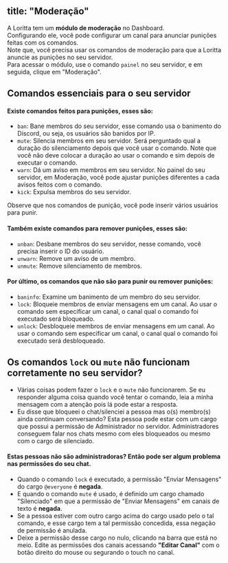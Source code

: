 title: "Moderação"
---
A Loritta tem um **módulo de moderação** no Dashboard.  
Configurando ele, você pode configurar um canal para anunciar punições feitas com os comandos.  
Note que, você precisa usar os comandos de moderação para que a Loritta anuncie as punições no seu servidor.  
Para acessar o módulo, use o comando `painel` no seu servidor, e em seguida, clique em "Moderação".  

## Comandos essenciais para o seu servidor

#### Existe comandos feitos para punições, esses são:
* `ban`: Bane membros do seu servidor, esse comando usa o banimento do Discord, ou seja, os usuários são banidos por IP.
* `mute`: Silencia membros em seu servidor. Será perguntado qual a duração do silenciamento depois que você usar o comando. Note que você não deve colocar a duração ao usar o comando e sim depois de executar o comando. 
* `warn`: Dá um aviso em membros em seu servidor. No painel do seu servidor, em Moderação, você pode ajustar punições diferentes a cada avisos feitos com o comando.
* `kick`: Expulsa membros do seu servidor.

Observe que nos comandos de punição, você pode inserir vários usuários para punir.

#### Também existe comandos para remover punições, esses são:
* `unban`: Desbane membros do seu servidor, nesse comando, você precisa inserir o ID do usuário.
* `unwarn`: Remove um aviso de um membro.
* `unmute`: Remove silenciamento de membros.

#### Por último, os comandos que não são para punir ou remover punições:
* `baninfo`: Examine um banimento de um membro do seu servidor.
* `lock`: Bloqueie membros de enviar mensagens em um canal. Ao usar o comando sem especificar um canal, o canal qual o comando foi executado será bloqueado.
* `unlock`: Desbloqueie membros de enviar mensagens em um canal. Ao usar o comando sem especificar um canal, o canal qual o comando foi executado será desbloqueado.

## Os comandos `lock` ou `mute` não funcionam corretamente no seu servidor?
* Várias coisas podem fazer o `lock` e o `mute` não funcionarem. Se eu responder alguma coisa quando você tentar o comando, leia a minha mensagem com a atenção pois lá pode estar a resposta.
* Eu disse que bloqueei o chat/silenciei a pessoa mas o(s) membro(s) ainda continuam conversando? Esta pessoa pode estar com um cargo que possui a permissão de Administrador no servidor. Administradores conseguem falar nos chats mesmo com eles bloqueados ou mesmo com o cargo de silenciado.

#### Estas pessoas não são administradoras? Então pode ser algum problema nas permissões do seu chat.
* Quando o comando `lock` é executado, a permissão "Enviar Mensagens" do cargo `@everyone` é **negada**.
* E quando o comando `mute` é usado, é definido um cargo chamado "Silenciado" em que a permissão de "Enviar Mensagens" em canais de texto é **negada**.
* Se a pessoa estiver com outro cargo acima do cargo usado pelo o tal comando, e esse cargo tem a tal permissão concedida, essa negação de permissão é anulada.
* Deixe a permissão desse cargo no nulo, clicando na barra que está no meio. Edite as permissões dos canais acessando **"Editar Canal"** com o botão direito do mouse ou segurando o touch no canal.
